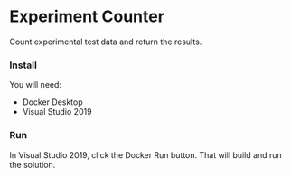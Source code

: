 # Experiment Counter
Count experimental test data and return the results.

### Install
You will need:
- Docker Desktop
- Visual Studio 2019

### Run
In Visual Studio 2019, click the Docker Run button.
That will build and run the solution.
